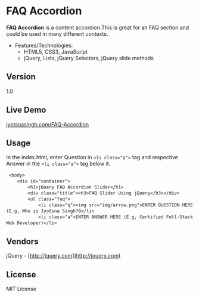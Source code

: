 # FAQ Accordion

**FAQ Accordion** is a content accordion.This is great for an FAQ section and could be used in many different contexts.

* Features/Technologies: 
  * HTML5, CSS3, JavaScript
  * jQuery, Lists, jQuery Selectors, jQuery slide methods

## Version
1.0

## Live Demo
 [jyotsnasingh.com/FAQ-Accordion](http://jyotsnasingh.com/projects/JavaScript/FAQ-Accordion/)

## Usage
  In the index.html, enter Question in `<li class="q">` tag and respective Answer in the `<li class="a">` tag below it.
   
   	 <body>
		<div id="container">
			<h1>jQuery FAQ Accordion Slider</h1>
			<div class="title"><h3>FAQ Slider Using jQuery</h3></div>
			<ul class="faq">
				<li class="q"><img src="img/arrow.png">ENTER QUESTION HERE (E.g, Who is Jyotsna Singh?0</li>
				<li class="a">ENTER ANSWER HERE (E.g, Certified Full-Stack Web Developer)</li>

## Vendors
jQuery - [http://jquery.com](http://jquery.com) 


## License
MIT License
